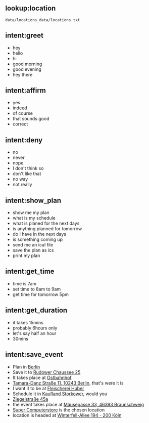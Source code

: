 ## lookup:location
    data/locations_data/locations.txt

## intent:greet
- hey
- hello
- hi
- good morning
- good evening
- hey there

## intent:affirm
- yes
- indeed
- of course
- that sounds good
- correct

## intent:deny
- no
- never
- nope
- I don't think so
- don't like that
- no way
- not really

## intent:show_plan
- show me my plan
- what is my schedule
- what is planed for the next days
- is anything planned for tomorrow
- do I have in the next days
- is something coming up
- send me an ical file
- save the plan as ics
- print my plan

## intent:get_time
- time is 7am
- set time to 8am to 9am
- get time for tomorrow 5pm

## intent:get_duration
- it takes 15mins
- probably 6hours only
- let's say half an hour
- 30mins

## intent:save_event
- Plan in [Berlin](location)
- Save it to [Rudower Chaussee 25](location)
- It takes place at [Ostbahnhof](location)
- [Tamara-Danz Straße 11, 10243 Berlin](location), that's were it is
- I want it to be at [Fleischerei Huber](location)
- Schedule it in [Kaufland Storkower](location), would you
- [Ziegelstraße 45a](location)
- the event takes place at [Mäusegasse 33, 46393 Braunschweig](location)
- [Super Computerstore](location) is the chosen location
- location is headed at [Winterfell-Allee 194 - 200 Köln](location)
